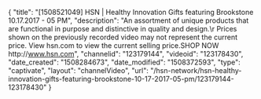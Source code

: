 {
    "title": "[1508521049] HSN | Healthy Innovation Gifts featuring Brookstone 10.17.2017 - 05 PM",
    "description": "An assortment of unique products that are functional in purpose and distinctive in quality and design.\r Prices shown on the previously recorded video may not represent the current price.  View hsn.com to view the current selling price.SHOP NOW http:\/\/www.hsn.com",
    "channelid": "123179144",
    "videoid": "123178430",
    "date_created": "1508284673",
    "date_modified": "1508372593",
    "type": "captivate",
    "layout": "channelVideo",
    "url": "\/hsn-network\/hsn-healthy-innovation-gifts-featuring-brookstone-10-17-2017-05-pm\/123179144-123178430"
}